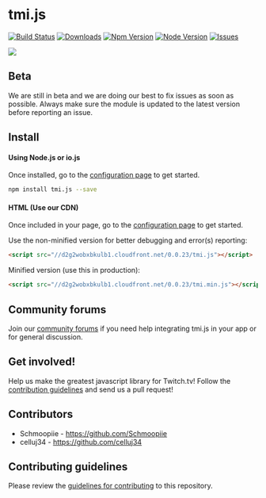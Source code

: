 # tmi.js
[![Build Status](https://secure.travis-ci.org/Schmoopiie/tmi.js.png?branch=master)](https://travis-ci.org/Schmoopiie/tmi.js) [![Downloads](http://img.shields.io/npm/dm/tmi.js.svg?style=flat)](https://www.npmjs.org/package/tmi.js) [![Npm Version](http://img.shields.io/npm/v/tmi.js.svg?style=flat)](https://www.npmjs.org/package/tmi.js) [![Node Version](https://img.shields.io/node/v/tmi.js.svg?style=flat)](https://www.npmjs.org/package/tmi.js) [![Issues](http://img.shields.io/github/issues/Schmoopiie/tmi.js.svg?style=flat)](https://github.com/Schmoopiie/tmi.js/issues)

![](http://i.imgur.com/vsdO7N5.png)

## Beta

We are still in beta and we are doing our best to fix issues as soon as possible. Always make sure the module is updated to the latest version before reporting an issue.

## Install

#### Using Node.js or io.js

Once installed, go to the [configuration page](./Configuration.html) to get started.

~~~ bash
npm install tmi.js --save
~~~

#### HTML (Use our CDN)

Once included in your page, go to the [configuration page](./Configuration.html) to get started.

Use the non-minified version for better debugging and error(s) reporting:

~~~ html
<script src="//d2g2wobxbkulb1.cloudfront.net/0.0.23/tmi.js"></script>
~~~

Minified version (use this in production):

~~~ html
<script src="//d2g2wobxbkulb1.cloudfront.net/0.0.23/tmi.min.js"></script>
~~~

## Community forums

Join our [community forums](http://www.tmijs.org/forums/) if you need help integrating tmi.js in your app or for general discussion.

## Get involved!

Help us make the greatest javascript library for Twitch.tv! Follow the [contribution guidelines](https://github.com/Schmoopiie/tmi.js/blob/master/CONTRIBUTING.md) and send us a pull request!

## Contributors

- Schmoopiie - https://github.com/Schmoopiie
- celluj34 - https://github.com/celluj34

## Contributing guidelines

Please review the [guidelines for contributing](https://github.com/Schmoopiie/tmi.js/blob/master/CONTRIBUTING.md) to this repository.
